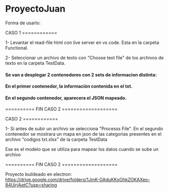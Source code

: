# ProyectoJuan

Forma de usarlo: 

CASO 1 ============

1- Levantar el read-file html con live server en vs code. Esta en la carpeta Functional. 

2- Seleccionar un archivo de texto con "Choose text file" de los archivos de texto en la carpeta TestData.

#### Se van a desplegar 2 contenedores con 2 sets de informacion distinta:

#### En el primer contenedor, la información contenida en el txt.

#### En el segundo contenedor, aparecera el JSON mapeado.

==========                    FIN         CASO 2                    ===================

CASO 2 ============

1- Si antes de subir un archivo se selecciona "Processs File". 
   En el segundo contenedor se mostrara un mapa en json de las categorias presentes en el archivo "codigos txt.xlsx" de la carpeta TestData

   Ese es el modelo que se utiliza para mapear los datos cuando se sube un archivo

==========                    FIN       CASO 2                      ===================


Proyecto buildeado en electron: https://drive.google.com/drive/folders/1JmK-GAduKKxOhkZOKAXeo-84UjrjAqtC?usp=sharing
